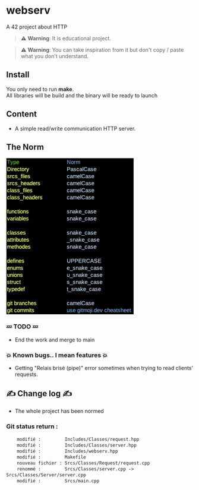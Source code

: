 # webserv
A 42 project about HTTP  

> :warning: **Warning**: It is educational project.  

> :warning: **Warning**: You can take inspiration from it but don't copy / paste what you don't understand.  

## Install  
You only need to run **make**.  
All libraries will be build and the binary will be ready to launch  

## Content
* A simple read/write communication HTTP server.  

## The Norm
<img align="center" src="Norm.png" alt="Screenshot of the project norm" />

### :zzz: TODO :zzz:  
*  End the work and merge to main  

### :boom: Known bugs.. I mean features :boom:  
* Getting "Relais brisé (pipe)" error sometimes when trying to read clients' requests.  

## :writing_hand: Change log :writing_hand:  
* The whole project has been normed  

### Git status return :

        modifié :         Includes/Classes/request.hpp
        modifié :         Includes/Classes/server.hpp
        modifié :         Includes/webserv.hpp
        modifié :         Makefile
        nouveau fichier : Srcs/Classes/Request/request.cpp
        renommé :         Srcs/Classes/server.cpp -> Srcs/Classes/Server/server.cpp
        modifié :         Srcs/main.cpp
